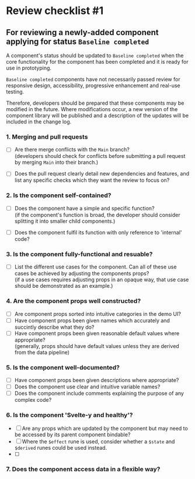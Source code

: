 # Review checklist #1

## For reviewing a newly-added component applying for status `Baseline completed`

A component's status should be updated to `Baseline completed` when the core functionality for the component has been completed and it is ready for use in prototyping.

`Baseline completed` components have not necessarily passed review for responsive design, accessibility, progressive enhancement and real-use testing.

Therefore, developers should be prepared that these components may be modified in the future. Where modifications occur, a new version of the component library will be published and a description of the updates will be included in the change log.

### 1. Merging and pull requests

- [ ] Are there merge conflicts with the `Main` branch? <br>
      (developers should check for conflicts before submitting a pull request by merging `Main` into their branch.)

- [ ] Does the pull request clearly detail new dependencies and features, and list any specific checks which they want the review to focus on?

### 2. Is the component self-contained?

- [ ] Does the component have a simple and specific function? <br>
      (if the component's function is broad, the developer should consider splitting it into smaller child components.)

- [ ] Does the component fulfil its function with only reference to 'internal' code?

### 3. Is the component fully-functional and resuable?

- [ ] List the different use cases for the component. Can all of these use cases be achieved by adjusting the components props? <br>
      (if a use cases requires adjusting props in an opaque way, that use case should be demonstrated as an example.)

### 4. Are the component props well constructed?

- [ ] Are component props sorted into intuitive categories in the demo UI?
- [ ] Have component props been given names which accurately and succintly describe what they do? <br>
- [ ] Have component props been given reasonable default values where appropriate? <br>
      (generally, props should have default values unless they are derived from the data pipeline)

### 5. Is the component well-documented?

- [ ] Have component props been given descriptions where appropriate? <br>
- [ ] Does the component use clear and intuitive variable names? <br>
- [ ] Does the component include comments explaining the purpose of any complex code?

### 6. Is the component 'Svelte-y and healthy'?

- [ ] Are any props which are updated by the component but may need to be accessed by its parent component bindable? <br>
- [ ] Where the `$effect` rune is used, consider whether a `$state` and `$derived` runes could be used instead.<br>
- [ ]

### 7. Does the component access data in a flexible way?
